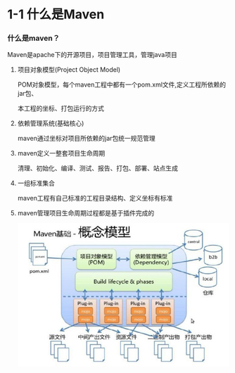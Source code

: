 # 1-1 什么是Maven

### 什么是maven？

Maven是apache下的开源项目，项目管理工具，管理java项目

1. 项目对象模型(Project Object Model)

   POM对象模型，每个maven工程中都有一个pom.xml文件,定义工程所依赖的jar包、

   本工程的坐标、打包运行的方式

2. 依赖管理系统(基础核心)

   maven通过坐标对项目所依赖的jar包统一规范管理

3. maven定义一整套项目生命周期

   清理、初始化、编译、测试、报告、打包、部署、站点生成

4. 一组标准集合

   maven工程有自己标准的工程目录结构、定义坐标有标准

5. maven管理项目生命周期过程都是基于插件完成的

    ![maven-概念模型](images\maven-概念模型.jpg)

### 

